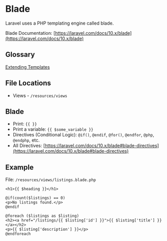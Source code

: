 # Blade

Laravel uses a PHP templating engine called blade.

Blade Documentation: [https://laravel.com/docs/10.x/blade](https://laravel.com/docs/10.x/blade)

## Glossary

[Extending Templates](blade/extending-templates.md)

## File Locations

- Views - `/resources/views`

## Blade

- Print: `{{ }}`
- Print a variable: `{{ $some_variable }}`
- Directives (Conditional Logic):  `@if()`, `@endif`, `@for()`, `@endfor`, `@php`, `@endphp`, etc.
- All Directives: [https://laravel.com/docs/10.x/blade#blade-directives](https://laravel.com/docs/10.x/blade#blade-directives)

## Example

File: `/resources/views/listings.blade.php`

```blade
<h1>{{ $heading }}</h1>

@if(count($listings) == 0)
<p>No listings found.</p>
@endif

@foreach ($listings as $listing)
<h2><a href="/listings/{{ $listing['id'] }}">{{ $listing['title'] }}</a></h2>
<p>{{ $listing['description'] }}</p>
@endforeach
```
